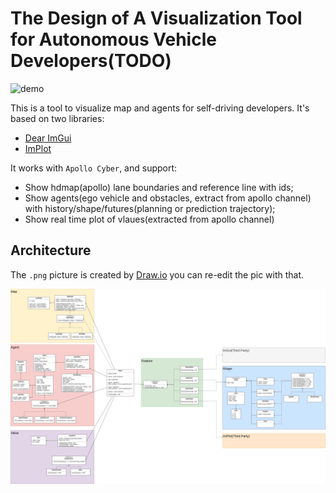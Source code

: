 # The Design of A Visualization Tool for Autonomous Vehicle Developers(TODO)

![demo](images/visualizer/demo.gif)

This is a tool to visualize map and agents for self-driving developers. It's based on two libraries:

- [Dear ImGui](https://github.com/ocornut/imgui)
- [ImPlot](https://github.com/epezent/implot)

It works with `Apollo Cyber`, and support:

- Show hdmap(apollo) lane boundaries and reference line with ids;
- Show agents(ego vehicle and obstacles, extract from apollo channel) with history/shape/futures(planning or prediction trajectory);
- Show real time plot of vlaues(extracted from apollo channel)

## Architecture

The `.png` picture is created by [Draw.io](https://app.diagrams.net/) you can re-edit the pic with that.

![architecture](images/visualizer/arch.png)
